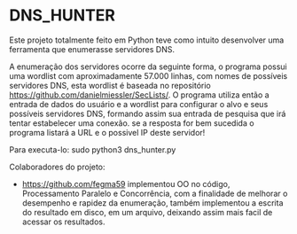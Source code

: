 # DNS_HUNTER
Este projeto totalmente feito em Python teve como intuito desenvolver uma ferramenta que enumerasse servidores DNS.

A enumeração dos servidores ocorre da seguinte forma, o programa possui uma wordlist com aproximadamente 57.000 linhas, com nomes de
possíveis servidores DNS, esta wordlist é baseada no repositório https://github.com/danielmiessler/SecLists/. O programa utiliza então
a entrada de dados do usuário e a wordlist para configurar o alvo e seus possíveis servidores DNS, formando assim sua entrada de pesquisa
que irá tentar estabelecer uma conexão. se a resposta for bem sucedida o programa listará a URL e o possivel IP deste servidor!

Para executa-lo: sudo python3 dns_hunter.py

Colaboradores do projeto:

* https://github.com/fegma59 
  implementou OO no código, Processamento Paralelo e Concorrência, com a finalidade de melhorar o desempenho e rapidez da enumeração, também implementou a escrita     do resultado em disco, em um arquivo, deixando assim mais facil de acessar os resultados. 
